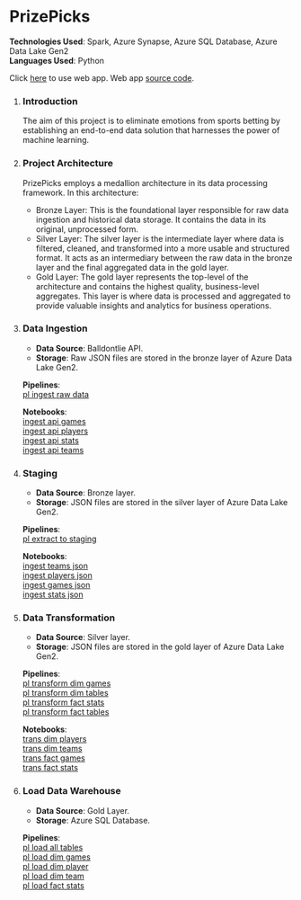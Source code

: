 # PrizePicks
**Technologies Used**: Spark, Azure Synapse, Azure SQL Database, Azure Data Lake Gen2   
**Languages Used**: Python   

Click [here](https://mlpicks.blackbay-d53af8c6.eastus.azurecontainerapps.io) to use web app.
Web app [source code](https://github.com/rosstheboss94/ml-picks).

1. ### Introduction
   The aim of this project is to eliminate emotions from sports betting by establishing an end-to-end data solution that harnesses the power of machine learning.
2. ### Project Architecture
   PrizePicks employs a medallion architecture in its data processing framework. In this architecture:
   - Bronze Layer: This is the foundational layer responsible for raw data ingestion and historical data storage. It contains the data in its original, unprocessed form.
   - Silver Layer: The silver layer is the intermediate layer where data is filtered, cleaned, and transformed into a more usable and structured format. It acts as an intermediary between the raw data in the bronze layer and the final aggregated data in the gold layer.
   - Gold Layer: The gold layer represents the top-level of the architecture and contains the highest quality, business-level aggregates. This layer is where data is processed and aggregated to provide valuable insights and analytics for business operations.

3. ### Data Ingestion
   - **Data Source**: Balldontlie API.
   - **Storage**: Raw JSON files are stored in the bronze layer of Azure Data Lake Gen2.
    
   **Pipelines**:  
   [pl ingest raw data](https://github.com/rosstheboss94/PrizePicks/blob/main/Pipelines/ingestions/pl_ingest_raw_data.jpg)  
   
   **Notebooks**:  
   [ingest api games](https://github.com/rosstheboss94/PrizePicks/blob/main/ingestions/bronze/ingest_api_games.ipynb)  
   [ingest api players](https://github.com/rosstheboss94/PrizePicks/blob/main/ingestions/bronze/ingest_api_players.ipynb)  
   [ingest api stats](https://github.com/rosstheboss94/PrizePicks/blob/main/ingestions/bronze/ingest_api_stats.ipynb)  
   [ingest api teams](https://github.com/rosstheboss94/PrizePicks/blob/main/ingestions/bronze/ingest_api_teams.ipynb)

4. ### Staging
   - **Data Source**: Bronze layer.
   - **Storage**: JSON files are stored in the silver layer of Azure Data Lake Gen2.

   **Pipelines**:     
   [pl extract to staging](https://github.com/rosstheboss94/PrizePicks/blob/main/Pipelines/extractions/pl_extract_to_staging.jpg)  

   **Notebooks**:  
   [ingest teams json](https://github.com/rosstheboss94/PrizePicks/blob/main/ingestions/silver/1_ingest_teams_json.ipynb)  
   [ingest players json](https://github.com/rosstheboss94/PrizePicks/blob/main/ingestions/silver/2_ingest_players_json.ipynb)  
   [ingest games json](https://github.com/rosstheboss94/PrizePicks/blob/main/ingestions/silver/3_ingest_games_json.ipynb)  
   [ingest stats json](https://github.com/rosstheboss94/PrizePicks/blob/main/ingestions/silver/4_ingest_stats_json.ipynb)

5. ### Data Transformation
   - **Data Source**: Silver layer.
   - **Storage**: JSON files are stored in the gold layer of Azure Data Lake Gen2.

   **Pipelines**:   
   [pl transform dim games](https://github.com/rosstheboss94/PrizePicks/blob/main/Pipelines/transformations/pl_transform_dim_games.jpg)  
   [pl transform dim tables](https://github.com/rosstheboss94/PrizePicks/blob/main/Pipelines/transformations/pl_transform_dim_tables.jpg)  
   [pl transform fact stats](https://github.com/rosstheboss94/PrizePicks/blob/main/Pipelines/transformations/pl_transform_fact_stats.jpg)  
   [pl transform fact tables](https://github.com/rosstheboss94/PrizePicks/blob/main/Pipelines/transformations/pl_transform_fact_tables.jpg)

   **Notebooks**:   
   [trans dim players](https://github.com/rosstheboss94/PrizePicks/blob/main/ingestions/gold/trans_dim_players.ipynb)   
   [trans dim teams](https://github.com/rosstheboss94/PrizePicks/blob/main/ingestions/gold/trans_dim_teams.ipynb)   
   [trans fact games](https://github.com/rosstheboss94/PrizePicks/blob/main/ingestions/gold/trans_fact_games.ipynb)   
   [trans fact stats](https://github.com/rosstheboss94/PrizePicks/blob/main/ingestions/gold/trans_fact_stats.ipynb)

6. ### Load Data Warehouse
   - **Data Source**: Gold Layer.
   - **Storage**: Azure SQL Database.

   **Pipelines**:    
   [pl load all tables](https://github.com/rosstheboss94/PrizePicks/blob/main/Pipelines/loads/pl_load_all_tables.jpg)   
   [pl load dim games](https://github.com/rosstheboss94/PrizePicks/blob/main/Pipelines/loads/pl_load_dim_games.jpg)   
   [pl load dim player](https://github.com/rosstheboss94/PrizePicks/blob/main/Pipelines/loads/pl_load_dim_player.jpg)   
   [pl load dim team](https://github.com/rosstheboss94/PrizePicks/blob/main/Pipelines/loads/pl_load_dim_team.jpg)   
   [pl load fact stats](https://github.com/rosstheboss94/PrizePicks/blob/main/Pipelines/loads/pl_load_fact_stats.jpg)   











